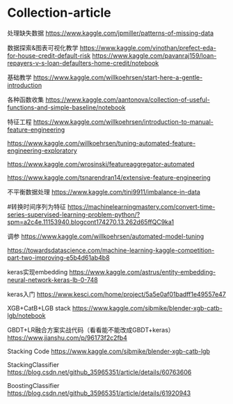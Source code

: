 # Collection-article
处理缺失数据
https://www.kaggle.com/jpmiller/patterns-of-missing-data

数据探索&图表可视化教学
https://www.kaggle.com/vinothan/prefect-eda-for-house-credit-default-risk
https://www.kaggle.com/pavanraj159/loan-repayers-v-s-loan-defaulters-home-credit/notebook

基础教学
https://www.kaggle.com/willkoehrsen/start-here-a-gentle-introduction

各种函数收集
https://www.kaggle.com/aantonova/collection-of-useful-functions-and-simple-baseline/notebook

特征工程
https://www.kaggle.com/willkoehrsen/introduction-to-manual-feature-engineering

https://www.kaggle.com/willkoehrsen/tuning-automated-feature-engineering-exploratory

https://www.kaggle.com/wrosinski/featureaggregator-automated

https://www.kaggle.com/tsnarendran14/extensive-feature-engineering

不平衡数据处理
https://www.kaggle.com/tini9911/imbalance-in-data



#转换时间序列为特征
https://machinelearningmastery.com/convert-time-series-supervised-learning-problem-python/?spm=a2c4e.11153940.blogcont174270.13.262d65ffQC9ka1

调参
https://www.kaggle.com/willkoehrsen/automated-model-tuning

https://towardsdatascience.com/machine-learning-kaggle-competition-part-two-improving-e5b4d61ab4b8

keras实现embedding
https://www.kaggle.com/astrus/entity-embedding-neural-network-keras-lb-0-748

keras入门
https://www.kesci.com/home/project/5a5e0af01badff1e49557e47


XGB+CatB+LGB stack
https://www.kaggle.com/sibmike/blender-xgb-catb-lgb/notebook

GBDT+LR融合方案实战代码（看看能不能改成GBDT+keras）
https://www.jianshu.com/p/96173f2c2fb4

Stacking Code
https://www.kaggle.com/sibmike/blender-xgb-catb-lgb


StackingClassifier
https://blog.csdn.net/github_35965351/article/details/60763606

BoostingClassifier
https://blog.csdn.net/github_35965351/article/details/61920943
